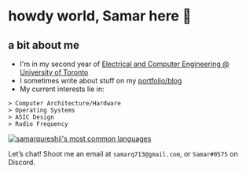 # howdy world, Samar here 👋 

## a bit about me 
- I'm in my second year of [Electrical and Computer Engineering @ University of Toronto](https://www.ece.utoronto.ca)
- I sometimes write about stuff on my [portfolio/blog](https://www.samarq.org)
- My current interests lie in:
```
> Computer Architecture/Hardware
> Operating Systems
> ASIC Design
> Radio Frequency
```


[![samarqureshii's most common languages](https://github-readme-stats-jd.vercel.app/api/top-langs/?username=samarqureshii&layout=compact&theme=radical&count_private=true&hide=pascal,php,html&langs_count=8)](https://github.com/anuraghazra/github-readme-stats)





Let’s chat! Shoot me an email at `samarq713@gmail.com`, or `Samar#0575` on Discord.

